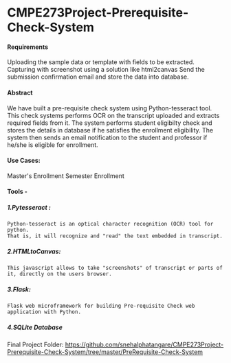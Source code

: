 # CMPE273Project-Prerequisite-Check-System

#### Requirements

Uploading the sample data or template with fields to be extracted.
Capturing with screenshot using a solution like html2canvas
Send the submission confirmation email and store the data into database.


#### Abstract

We have built a pre-requisite check system using Python-tesseract tool.
This check systems performs OCR on the transcript uploaded and extracts required fields from it.
The system performs student eligibilty check and stores the details in database if he satisfies the enrollment eligibility.
The system then sends an email notification to the student and professor if he/she is eligible for enrollment. 

#### Use Cases:
Master's Enrollment
Semester Enrollment

#### Tools -

##### 1.Pytesseract :
    Python-tesseract is an optical character recognition (OCR) tool for python.
    That is, it will recognize and "read" the text embedded in transcript.
    
##### 2.HTMLtoCanvas:
    This javascript allows to take "screenshots" of transcript or parts of it, directly on the users browser.   
    
##### 3.Flask:
    Flask web microframework for building Pre-requisite Check web application with Python.
 
##### 4.SQLite Database

Final Project Folder:
https://github.com/snehalphatangare/CMPE273Project-Prerequisite-Check-System/tree/master/PreRequisite-Check-System
